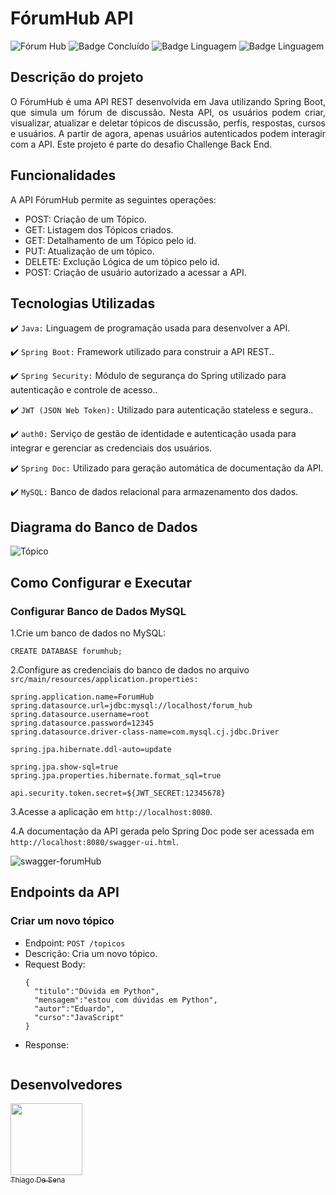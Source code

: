 # FórumHub API
![Fórum Hub](https://github.com/ThiagoDeSena/Forum-Hub/assets/110785400/7030cf6f-0f52-4be0-90cc-391384fdf964)
![Badge Concluído](http://img.shields.io/static/v1?label=STATUS&message=CONCLUÍDO&color=GREEN&style=for-the-badge)
![Badge Linguagem](http://img.shields.io/static/v1?label=LINGUAGEM&message=JAVA&color=yellow&style=for-the-badge)
![Badge Linguagem](http://img.shields.io/static/v1?label=API&message=Fórum_hub&color=blue&style=for-the-badge)

## Descrição do projeto 

<p align="justify">
O FórumHub é uma API REST desenvolvida em Java utilizando Spring Boot, que simula um fórum de discussão. Nesta API, os usuários podem criar, visualizar, 
atualizar e deletar tópicos de discussão, perfis, respostas, cursos e usuários. A partir de agora, apenas usuários autenticados podem interagir com a API. 
Este projeto é parte do desafio Challenge Back End.
</p>

## Funcionalidades

A API FórumHub permite as seguintes operações:

- POST: Criação de um Tópico.
- GET: Listagem dos Tópicos criados.
- GET: Detalhamento de um Tópico pelo id.
- PUT: Atualização de um tópico.
- DELETE: Exclução Lógica de um tópico pelo id.
- POST: Criação de usuário autorizado a acessar a API.

## Tecnologias Utilizadas

:heavy_check_mark: `Java:` Linguagem de programação usada para desenvolver a API. 

:heavy_check_mark: `Spring Boot:` Framework utilizado para construir a API REST..

:heavy_check_mark: `Spring Security:` Módulo de segurança do Spring utilizado para autenticação e controle de acesso..

:heavy_check_mark: `JWT (JSON Web Token):` Utilizado para autenticação stateless e segura..

:heavy_check_mark: `auth0:` Serviço de gestão de identidade e autenticação usada para integrar e gerenciar as credenciais dos usuários.

:heavy_check_mark: `Spring Doc:` Utilizado para geração automática de documentação da API.

:heavy_check_mark: `MySQL:` Banco de dados relacional para armazenamento dos dados.

## Diagrama do Banco de Dados

![Tópico](https://github.com/ThiagoDeSena/Forum-Hub/assets/110785400/70872da6-ea07-4446-80ce-8ef87854bf08)

## Como Configurar e Executar

<h3>Configurar Banco de Dados MySQL</h3>

 1.Crie um banco de dados no MySQL:

  ```CREATE DATABASE forumhub;```

 2.Configure as credenciais do banco de dados no arquivo ```src/main/resources/application.properties:```

 ```
spring.application.name=ForumHub
spring.datasource.url=jdbc:mysql://localhost/forum_hub
spring.datasource.username=root
spring.datasource.password=12345
spring.datasource.driver-class-name=com.mysql.cj.jdbc.Driver

spring.jpa.hibernate.ddl-auto=update

spring.jpa.show-sql=true
spring.jpa.properties.hibernate.format_sql=true

api.security.token.secret=${JWT_SECRET:12345678}
```
  3.Acesse a aplicação em ```http://localhost:8080```.

  4.A documentação da API gerada pelo Spring Doc pode ser acessada em ```http://localhost:8080/swagger-ui.html```.

  ![swagger-forumHub](https://github.com/ThiagoDeSena/Forum-Hub/assets/110785400/f1cc7dda-4f38-4857-8de8-22c5552c0258)


 ## Endpoints da API

<h3>Criar um novo tópico</h3>

- Endpoint: ```POST /topicos```
- Descrição: Cria um novo tópico.
- Request Body:
  ```
  {
    "titulo":"Dúvida em Python",
    "mensagem":"estou com dúvidas em Python",
    "autor":"Eduardo",
    "curso":"JavaScript"
  }
  ```
- Response:
  ```
  
  ```



## Desenvolvedores

[<img src="https://avatars.githubusercontent.com/u/110785400?v=4" width=115><br><sub>Thiago De Sena</sub>](https://www.linkedin.com/in/thiago-de-sena-ab5b09179/)


